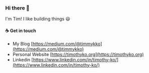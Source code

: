 ### Hi there 👋

<!--
**tko22/tko22** is a ✨ _special_ ✨ repository because its `README.md` (this file) appears on your GitHub profile.

Here are some ideas to get you started:

- 🔭 I’m currently working on ...
- 🌱 I’m currently learning ...
- 👯 I’m looking to collaborate on ...
- 🤔 I’m looking for help with ...
- 💬 Ask me about ...
- 📫 How to reach me: ...
- 😄 Pronouns: ...
- ⚡ Fun fact: ...
-->

I'm Tim! I like building things 😃


#### ☕️ Get in touch
- My Blog [https://medium.com/@timmykko](https://medium.com/@timmykko)
- Personal Website [https://timothyko.org](https://timothyko.org)
- Linkedin [https://www.linkedin.com/in/timothy-ko/](https://www.linkedin.com/in/timothy-ko/)
